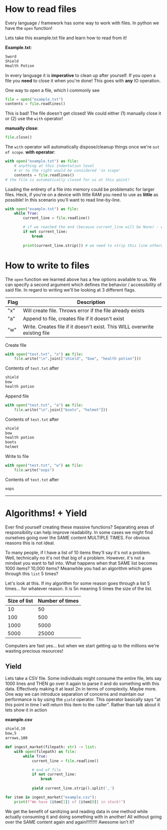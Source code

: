 # How to read files
Every language / framework has some way to work with files. In python we have the `open` function! 

Lets take this example.txt file and learn how to read from it!

**Example.txt**:
```txt
Sword
Shield
Health Potion
```

In every language it is **imperative** to clean up after yourself. If you open a file you **need** to close it when you're done! 
This goes with **any** IO operation.

One way to open a file, which I commonly see
```python
file = open("example.txt")
contents = file.readlines()
```

This is bad! The file doesn't get closed! We could either (1) manually close it or (2) use the `with` operator!

**manually close**:
```python
file.close()
```

The `with` operator will automatically dispose/cleanup things once we're `out of scope`. 
**with operator**:
```python
with open("example.txt") as file:
    # anything at this indentation level
    # or to the right would be considered 'in scope'
    contents = file.readlines()
# the file is automatically closed for us at this point!
```

Loading the entirety of a file into memory could be problematic for larger files. Heck, if you're on a device with little RAM you need to use
as **little** as possible! In this scenario you'll want to read line-by-line.

```python
with open("example.txt") as file:
    while True:
        current_line = file.readline()

        # if we reached the end (because current_line will be None) - exit loop
        if not current_line:
            break
        
        print(current_line.strip()) # we need to strip this line otherwise we'll get the special characters such as newline (\n).
```

# How to write to files

The `open` function we learned above has a few options available to us. We can specify a second argument which defines the behavior / accessibility of said file. In regard to writing we'll be looking at 3 different flags.

| Flag | Description                                                                |
| ---- |----------------------------------------------------------------------------|
| "x" | Will create file. Throws error if the file already exists                  |
| "a" | Append to file, creates file if it doesn't exist                           |
| "w" | Write. Creates file if it doesn't exist. This WILL overwrite existing file |

Create file
```python
with open("test.txt", "x") as file:
    file.write("\n".join(["shield", "bow", "health potion"]))
```

Contents of `test.txt` after
```md
shield
bow
health potion
```

Append file
```python
with open("test.txt", "a") as file:
    file.write("\n".join(["boots", "helmet"]))
```

Contents of `test.txt` after
```md
shield
bow
health potion
boots
helmet
```

Write to file
```python
with open("test.txt", "w") as file:
    file.write("oops")
```

Contents of `test.txt` after
```md
oops
```
----
# Algorithms! + Yield
Ever find yourself creating these massive functions? Separating areas of responsibility can help improve readability. In some cases we might find ourselves going over the SAME content MULTIPLE TIMES. For obvious reasons this is not ideal. 

To many people, if I have a list of 10 items they'll say it's not a problem. Well, technically no it's not that big of a problem. However, it's not a mindset you want to fall into. What happens when that SAME list becomes 1000 items? 10,000 items? Meanwhile you had an algorithm which goes through this `list` 5 times?

Let's look at this. If my algorithm for some reason goes through a list 5 times... for whatever reason. It is 5n meaning 5 times the size of the list.

| Size of list | Number of times |
|--------------|-----------------|
| 10           |  50 |
| 100 | 500 |
| 1000 | 5000 |
| 5000 | 25000 |

Computers are fast yes... but when we start getting up to the millions we're wasting precious resources!

## Yield
Lets take a CSV file. Some individuals might consume the entire file, lets say 1000 lines and THEN go over it again to parse it and do something with this data. Effectively making it at least 2n in terms of complexity. Maybe more. One way we can introduce separation of concerns and maintain our performance is by using the `yield` operator.
This operator basically says "at this point in time I will return this item to the caller". Rather than talk about it lets show it in action

**example.csv**
```md
shield,10
bow,5
arrows,100
```

```python
def ingest_market(filepath: str) -> list:
    with open(filepath) as file:
        while True:
            current_line = file.readline()

            # end of file
            if not current_line:
                break
                
            yield current_line.strip().split(',')

for item in ingest_market("example.csv"):
    print(f"We have {item[1]} of {item[0]} in stock!")
```

We get the benefit of sanitizing and reading data in one method while actually consuming it and doing something with in another! All without going over the SAME content again and again!!!!!!!!! Awesome isn't it?